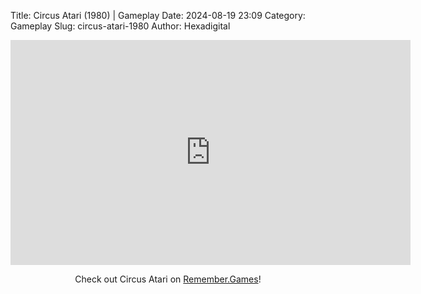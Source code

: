 Title: Circus Atari (1980) | Gameplay
Date: 2024-08-19 23:09
Category: Gameplay
Slug: circus-atari-1980
Author: Hexadigital

<center><iframe src="https://www.youtube.com/embed/4ZFhaTA2x0g?feature=oembed" allow="accelerometer; autoplay; encrypted-media; gyroscope; picture-in-picture" width="640" height="360" frameborder="0"></iframe>

Check out Circus Atari on [Remember.Games](https://remember.games/game/9000/circus-atari/)!</center>